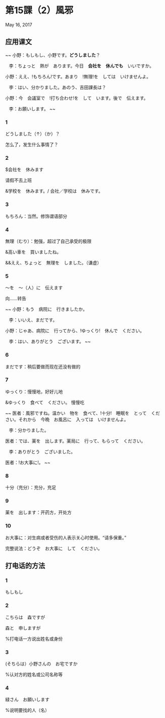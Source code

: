 # 第15課（2）風邪
May 16, 2017

## 应用课文
~~
小野：もしもし、小野です。**どうしました**？

   李：ちょっと　熱が　あります。今日　**会社を　休んでも**　いいですか。

小野：ええ、!もちろん!です。あまり　!無理!を　しては　いけませんよ。

   李：はい、分かりました。あのう、吉田課長は？

小野：今　会議室で　!打ち合わせ!を　して　います。後で　伝えます。

   李：お願いします。
~~

### 1
どうしました（↑）（か）？

怎么了，发生什么事情了？

### 2
$会社を　休みます

请假不去上班

&学校を　休みます。/  会社／学校は　休みです。

### 3
もちろん：当然。修饰谓语部分

### 4
無理（むり）：勉强，超过了自己承受的极限

&高い車を　買いましたね。

&&ええ、ちょっと　無理を　しました。（谦虚）

### 5
～を　～（人）に　伝えます

向……转告

~~
小野：もう　病院に　行きましたか。

   李：いいえ、まだです。

小野：じゃあ、病院に　行ってから、!ゆっくり!　休んで　ください。

   李：はい、ありがとう　ございます。
~~

### 6
まだです：稍后要做而现在还没有做的

### 7
ゆっくり：慢慢地，好好儿地

&ゆっくり　食べて　ください。 慢慢吃

~~
医者：風邪ですね。温かい　物を　食べて、!十分!　睡眠を　とって　ください。それから　今晩　お風呂に　入っては　いけませんよ。

   李：分かりました。

医者：では、薬を　出します。薬局に　行って、もらって　ください。

   李：ありがとう　ございました。

医者：!お大事に!。
~~

### 8
十分（充分）：充分，充足

### 9
薬を　出します：开药方，开处方

### 10
お大事に：对生病或者受伤的人表示关心时使用。“请多保重。”

完整说法：どうぞ　お大事に　して　ください。

## 打电话的方法
### 1
もしもし

### 2
こちらは　森ですが

森と　申しますが

%打电话一方说出姓名或身份

### 3
 (そちらは）小野さんの　お宅ですか

%认对方的姓名或公司名称等

### 4
緑さん　お願いします

%说明要找的人（名）
